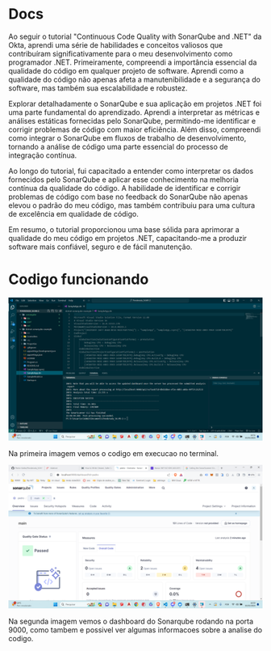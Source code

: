 # Docs
Ao seguir o tutorial "Continuous Code Quality with SonarQube and .NET" da Okta, aprendi uma série de habilidades e conceitos valiosos que contribuíram significativamente para o meu desenvolvimento como programador .NET. Primeiramente, compreendi a importância essencial da qualidade do código em qualquer projeto de software. Aprendi como a qualidade do código não apenas afeta a manutenibilidade e a segurança do software, mas também sua escalabilidade e robustez.

Explorar detalhadamente o SonarQube e sua aplicação em projetos .NET foi uma parte fundamental do aprendizado. Aprendi a interpretar as métricas e análises estáticas fornecidas pelo SonarQube, permitindo-me identificar e corrigir problemas de código com maior eficiência. Além disso, compreendi como integrar o SonarQube em fluxos de trabalho de desenvolvimento, tornando a análise de código uma parte essencial do processo de integração contínua.

Ao longo do tutorial, fui capacitado a entender como interpretar os dados fornecidos pelo SonarQube e aplicar esse conhecimento na melhoria contínua da qualidade do código. A habilidade de identificar e corrigir problemas de código com base no feedback do SonarQube não apenas elevou o padrão do meu código, mas também contribuiu para uma cultura de excelência em qualidade de código.

Em resumo, o tutorial proporcionou uma base sólida para aprimorar a qualidade do meu código em projetos .NET, capacitando-me a produzir software mais confiável, seguro e de fácil manutenção.

# Codigo funcionando
<img src="./CodigoFuncionando.png">

Na primeira imagem vemos o codigo em execucao no terminal.

<img src="./SonarQubeDash.png">

Na segunda imagem vemos o dashboard do Sonarqube rodando na porta 9000, como tambem e possivel ver algumas informacoes sobre a analise do codigo.
